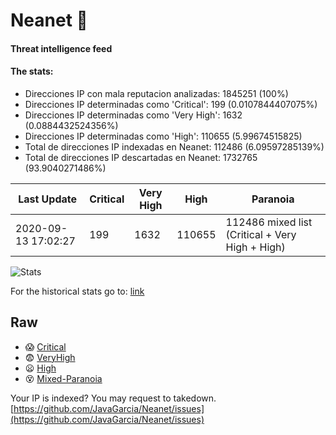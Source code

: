 # Neanet :hocho:
#### Threat intelligence feed
#### The stats:

- Direcciones IP con mala reputacion analizadas: 1845251 (100%)
- Direcciones IP determinadas como 'Critical':  199 (0.0107844407075%)
- Direcciones IP determinadas como 'Very High':  1632 (0.0884432524356%)
- Direcciones IP determinadas como 'High':  110655 (5.99674515825)
- Total de direcciones IP indexadas en Neanet:  112486 (6.09597285139%)
- Total de direcciones IP descartadas en Neanet:  1732765 (93.9040271486%)

| Last Update | Critical | Very High | High | Paranoia |
| --- | --- | --- | --- | --- |
| 2020-09-13 17:02:27 | 199 | 1632 | 110655 | 112486 mixed list (Critical + Very High + High)|

![Stats](https://docs.google.com/spreadsheets/d/e/2PACX-1vSnaNMIXVabIpDJjufMlzH7poXnshF3mgd8Is1g9ytUEzVsP5my4Trn8f-xkoLLQ38xpL3HtmUexLo6/pubchart?oid=501124687&format=image)

For the historical stats go to: [link](/stats.csv)
## Raw
- :scream: [Critical](https://raw.githubusercontent.com/JavaGarcia/Neanet/master/blacklists/neanet_critical.txt)
- :fearful: [VeryHigh](https://raw.githubusercontent.com/JavaGarcia/Neanet/master/blacklists/neanet_veryHigh.txtt)
- :frowning: [High](https://raw.githubusercontent.com/JavaGarcia/Neanet/master/blacklists/neanet_high.txt)
- :dizzy_face: [Mixed-Paranoia](https://raw.githubusercontent.com/JavaGarcia/Neanet/master/blacklists/neanet_all.txt)


Your IP is indexed? You may request to takedown. [https://github.com/JavaGarcia/Neanet/issues](https://github.com/JavaGarcia/Neanet/issues)


























































































































































































































































































































































































































































































































































































































































































































































































